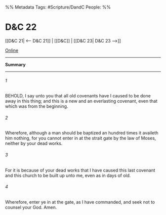 %% Metadata
Tags: #Scripture/DandC
People: 
%%
# D&C 22
[[D&C 21| <-- D&C 21]] | [[D&C]] | [[D&C 23| D&C 23 -->]]

[Online](https://churchofjesuschrist.org/study/scriptures/dc-testament/dc/22?lang=eng)

---
__Summary__



---
###### 1
BEHOLD, I say unto you that all old covenants have I caused to be done away in this thing; and this is a new and an everlasting covenant, even that which was from the beginning.
###### 2
Wherefore, although a man should be baptized an hundred times it availeth him nothing, for you cannot enter in at the strait gate by the law of Moses, neither by your dead works.
###### 3
For it is because of your dead works that I have caused this last covenant and this church to be built up unto me, even as in days of old.
###### 4
Wherefore, enter ye in at the gate, as I have commanded, and seek not to counsel your God. Amen.




